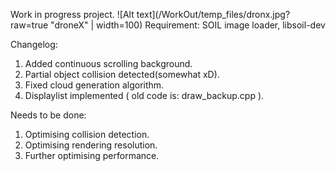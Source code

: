 Work in progress project. 
![Alt text](/WorkOut/temp_files/dronx.jpg?raw=true "droneX" | width=100)
Requirement: SOIL image loader, libsoil-dev

Changelog:

1. Added continuous scrolling background.
2. Partial object collision detected(somewhat xD).
3. Fixed cloud generation algorithm.
4. Displaylist implemented ( old code is: draw_backup.cpp ).

Needs to be done:

1. Optimising collision detection.
2. Optimising rendering resolution.
3. Further optimising performance.

